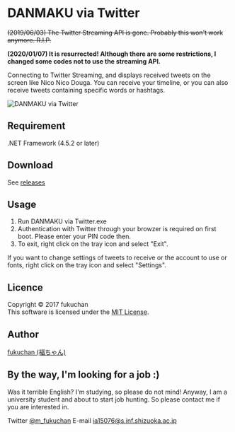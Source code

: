 # DANMAKU via Twitter
~~(2019/06/03) The Twitter Streaming API is gone. Probably this won't work anymore. R.I.P.~~

**(2020/01/07) It is resurrected! Although there are some restrictions, I changed some codes not to use the streaming API.**

Connecting to Twitter Streaming, and displays received tweets on the screen like Nico Nico Douga.
You can receive your timeline, or you can also receive tweets containing specific words or hashtags.

![DANMAKU via Twitter](https://cloud.githubusercontent.com/assets/19220989/25956824/bdc4ebde-36a7-11e7-9f89-b0b8d87c1dad.gif)

## Requirement
.NET Framework (4.5.2 or later)

## Download
See [releases](https://github.com/ia15076/DANMAKU-via-Twitter/releases)

## Usage
1. Run DANMAKU via Twitter.exe
2. Authentication with Twitter through your browzer is required on first boot. Please enter your PIN code then.
3. To exit, right click on the tray icon and select "Exit".

If you want to change settings of tweets to receive or the account to use or fonts, right click on the tray icon and select "Settings".

## Licence
Copyright © 2017 fukuchan  
This software is licensed under the [MIT License](https://opensource.org/licenses/mit-license.php).

## Author
[fukuchan (福ちゃん)](https://github.com/ia15076)

## By the way, I'm looking for a job :)
Was it terrible English? I'm studying, so please do not mind!
Anyway, I am a university student and about to start job hunting.
So please contact me if you are interested in.

Twitter [@m_fukuchan](https://twitter.com/m_fukuchan)
E-mail [ia15076@s.inf.shizuoka.ac.jp](mailto:ia15076@s.inf.shizuoka.ac.jp)

